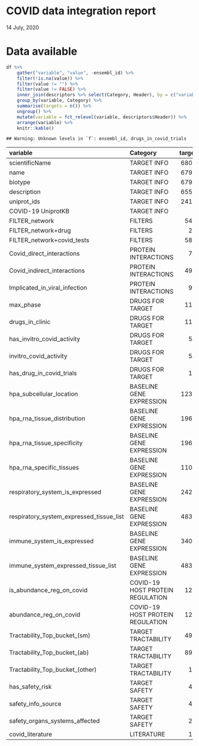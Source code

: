COVID data integration report
================
14 July, 2020

# Data available

``` r
df %>%
    gather("variable", "value", -ensembl_id) %>%
    filter(!is.na(value)) %>%
    filter(value != "") %>%
    filter(value != FALSE) %>%
    inner_join(descriptors %>% select(Category, Header), by = c("variable" = "Header")) %>%
    group_by(variable, Category) %>%
    summarise(targets = n()) %>%
    ungroup() %>%
    mutate(variable = fct_relevel(variable, descriptors$Header)) %>%
    arrange(variable) %>%
    knitr::kable()
```

    ## Warning: Unknown levels in `f`: ensembl_id, drugs_in_covid_trials

| variable                                     | Category                         | targets |
| :------------------------------------------- | :------------------------------- | ------: |
| scientificName                               | TARGET INFO                      |   68027 |
| name                                         | TARGET INFO                      |   67998 |
| biotype                                      | TARGET INFO                      |   67998 |
| description                                  | TARGET INFO                      |   65599 |
| uniprot\_ids                                 | TARGET INFO                      |   24139 |
| COVID-19 UniprotKB                           | TARGET INFO                      |      38 |
| FILTER\_network                              | FILTERS                          |    5424 |
| FILTER\_network+drug                         | FILTERS                          |     220 |
| FILTER\_network+covid\_tests                 | FILTERS                          |    5869 |
| Covid\_direct\_interactions                  | PROTEIN INTERACTIONS             |     746 |
| Covid\_indirect\_interactions                | PROTEIN INTERACTIONS             |    4921 |
| Implicated\_in\_viral\_infection             | PROTEIN INTERACTIONS             |     957 |
| max\_phase                                   | DRUGS FOR TARGET                 |    1174 |
| drugs\_in\_clinic                            | DRUGS FOR TARGET                 |    1174 |
| has\_invitro\_covid\_activity                | DRUGS FOR TARGET                 |     541 |
| invitro\_covid\_activity                     | DRUGS FOR TARGET                 |     541 |
| has\_drug\_in\_covid\_trials                 | DRUGS FOR TARGET                 |     109 |
| hpa\_subcellular\_location                   | BASELINE GENE EXPRESSION         |   12382 |
| hpa\_rna\_tissue\_distribution               | BASELINE GENE EXPRESSION         |   19635 |
| hpa\_rna\_tissue\_specificity                | BASELINE GENE EXPRESSION         |   19635 |
| hpa\_rna\_specific\_tissues                  | BASELINE GENE EXPRESSION         |   11044 |
| respiratory\_system\_is\_expressed           | BASELINE GENE EXPRESSION         |   24254 |
| respiratory\_system\_expressed\_tissue\_list | BASELINE GENE EXPRESSION         |   48339 |
| immune\_system\_is\_expressed                | BASELINE GENE EXPRESSION         |   34047 |
| immune\_system\_expressed\_tissue\_list      | BASELINE GENE EXPRESSION         |   48339 |
| is\_abundance\_reg\_on\_covid                | COVID-19 HOST PROTEIN REGULATION |    1294 |
| abundance\_reg\_on\_covid                    | COVID-19 HOST PROTEIN REGULATION |    1294 |
| Tractability\_Top\_bucket\_(sm)              | TARGET TRACTABILITY              |    4981 |
| Tractability\_Top\_bucket\_(ab)              | TARGET TRACTABILITY              |    8961 |
| Tractability\_Top\_bucket\_(other)           | TARGET TRACTABILITY              |     184 |
| has\_safety\_risk                            | TARGET SAFETY                    |     481 |
| safety\_info\_source                         | TARGET SAFETY                    |     481 |
| safety\_organs\_systems\_affected            | TARGET SAFETY                    |     235 |
| covid\_literature                            | LITERATURE                       |     122 |
